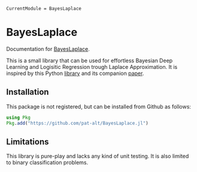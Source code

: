 ```@meta
CurrentModule = BayesLaplace
```

# BayesLaplace

Documentation for [BayesLaplace](https://github.com/pat-alt/BayesLaplace.jl).

This is a small library that can be used for effortless Bayesian Deep Learning and Logisitic Regression trough Laplace Approximation. It is inspired by this Python [library](https://aleximmer.github.io/Laplace/index.html#setup) and its companion [paper](https://arxiv.org/abs/2106.14806).

## Installation

This package is not registered, but can be installed from Github as follows:

```julia
using Pkg
Pkg.add("https://github.com/pat-alt/BayesLaplace.jl")
```

## Limitations

This library is pure-play and lacks any kind of unit testing. It is also limited to binary classification problems. 